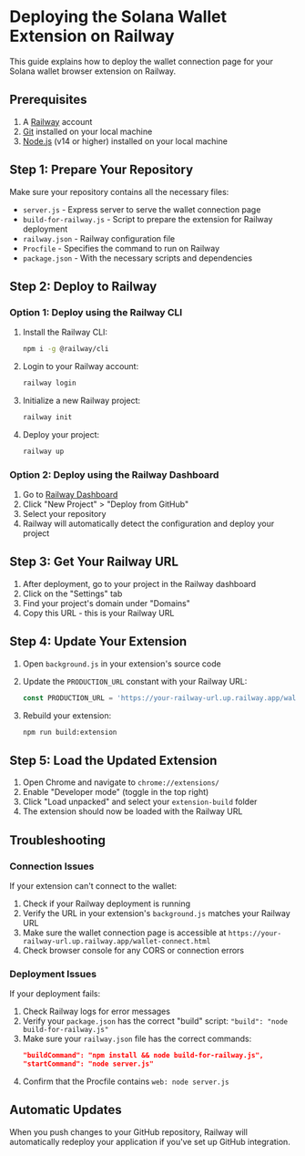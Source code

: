 # Deploying the Solana Wallet Extension on Railway

This guide explains how to deploy the wallet connection page for your Solana wallet browser extension on Railway.

## Prerequisites

1. A [Railway](https://railway.app/) account
2. [Git](https://git-scm.com/) installed on your local machine
3. [Node.js](https://nodejs.org/) (v14 or higher) installed on your local machine

## Step 1: Prepare Your Repository

Make sure your repository contains all the necessary files:

- `server.js` - Express server to serve the wallet connection page
- `build-for-railway.js` - Script to prepare the extension for Railway deployment
- `railway.json` - Railway configuration file
- `Procfile` - Specifies the command to run on Railway
- `package.json` - With the necessary scripts and dependencies

## Step 2: Deploy to Railway

### Option 1: Deploy using the Railway CLI

1. Install the Railway CLI:
   ```bash
   npm i -g @railway/cli
   ```

2. Login to your Railway account:
   ```bash
   railway login
   ```

3. Initialize a new Railway project:
   ```bash
   railway init
   ```

4. Deploy your project:
   ```bash
   railway up
   ```

### Option 2: Deploy using the Railway Dashboard

1. Go to [Railway Dashboard](https://railway.app/dashboard)
2. Click "New Project" > "Deploy from GitHub"
3. Select your repository
4. Railway will automatically detect the configuration and deploy your project

## Step 3: Get Your Railway URL

1. After deployment, go to your project in the Railway dashboard
2. Click on the "Settings" tab
3. Find your project's domain under "Domains"
4. Copy this URL - this is your Railway URL

## Step 4: Update Your Extension

1. Open `background.js` in your extension's source code
2. Update the `PRODUCTION_URL` constant with your Railway URL:
   ```javascript
   const PRODUCTION_URL = 'https://your-railway-url.up.railway.app/wallet-connect.html';
   ```

3. Rebuild your extension:
   ```bash
   npm run build:extension
   ```

## Step 5: Load the Updated Extension

1. Open Chrome and navigate to `chrome://extensions/`
2. Enable "Developer mode" (toggle in the top right)
3. Click "Load unpacked" and select your `extension-build` folder
4. The extension should now be loaded with the Railway URL

## Troubleshooting

### Connection Issues

If your extension can't connect to the wallet:

1. Check if your Railway deployment is running
2. Verify the URL in your extension's `background.js` matches your Railway URL
3. Make sure the wallet connection page is accessible at `https://your-railway-url.up.railway.app/wallet-connect.html`
4. Check browser console for any CORS or connection errors

### Deployment Issues

If your deployment fails:

1. Check Railway logs for error messages
2. Verify your `package.json` has the correct "build" script: `"build": "node build-for-railway.js"`
3. Make sure your `railway.json` file has the correct commands:
   ```json
   "buildCommand": "npm install && node build-for-railway.js",
   "startCommand": "node server.js"
   ```
4. Confirm that the Procfile contains `web: node server.js`

## Automatic Updates

When you push changes to your GitHub repository, Railway will automatically redeploy your application if you've set up GitHub integration. 